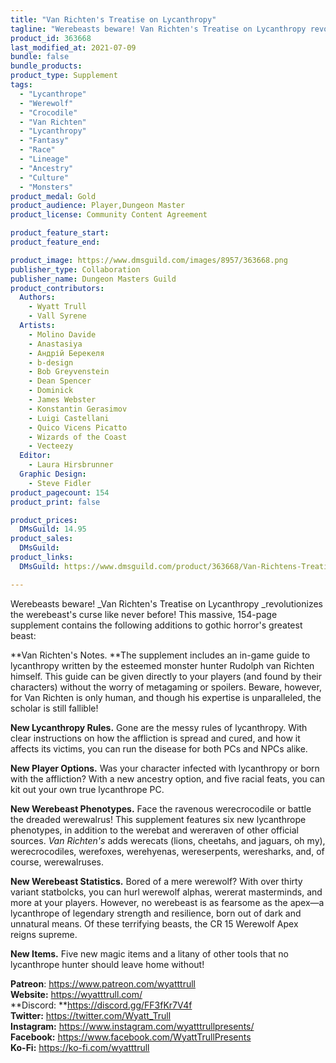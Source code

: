 ```yaml
---
title: "Van Richten's Treatise on Lycanthropy"
tagline: "Werebeasts beware! Van Richten's Treatise on Lycanthropy revolutionizes the werebeast's curse like never before! This massive, 154-page supplement contains the following additions to gothic horror's greatest beast:"
product_id: 363668
last_modified_at: 2021-07-09
bundle: false
bundle_products:
product_type: Supplement
tags:
  - "Lycanthrope"
  - "Werewolf"
  - "Crocodile"
  - "Van Richten"
  - "Lycanthropy"
  - "Fantasy"
  - "Race"
  - "Lineage"
  - "Ancestry"
  - "Culture"
  - "Monsters"
product_medal: Gold
product_audience: Player,Dungeon Master
product_license: Community Content Agreement

product_feature_start: 
product_feature_end: 

product_image: https://www.dmsguild.com/images/8957/363668.png
publisher_type: Collaboration
publisher_name: Dungeon Masters Guild
product_contributors:
  Authors: 
    - Wyatt Trull
    - Vall Syrene
  Artists: 
    - Molino Davide
    - Anastasiya
    - Андрій Берекеля
    - b-design
    - Bob Greyvenstein
    - Dean Spencer
    - Dominick
    - James Webster
    - Konstantin Gerasimov
    - Luigi Castellani
    - Quico Vicens Picatto
    - Wizards of the Coast
    - Vecteezy
  Editor: 
    - Laura Hirsbrunner
  Graphic Design: 
    - Steve Fidler
product_pagecount: 154
product_print: false

product_prices:
  DMsGuild: 14.95
product_sales:
  DMsGuild:
product_links:
  DMsGuild: https://www.dmsguild.com/product/363668/Van-Richtens-Treatise-on-Lycanthropy?affiliate_id=1713687&src=VDPWebsite

---
```


Werebeasts beware! _Van Richten's Treatise on Lycanthropy _revolutionizes the werebeast's curse like never before! This massive, 154-page supplement contains the following additions to gothic horror's greatest beast:

**Van Richten's Notes. **The supplement includes an in-game guide to lycanthropy written by the esteemed monster hunter Rudolph van Richten himself. This guide can be given directly to your players (and found by their characters) without the worry of metagaming or spoilers. Beware, however, for Van Richten is only human, and though his expertise is unparalleled, the scholar is still fallible!

**New Lycanthropy Rules.** Gone are the messy rules of lycanthropy. With clear instructions on how the affliction is spread and cured, and how it affects its victims, you can run the disease for both PCs and NPCs alike.

**New Player Options.** Was your character infected with lycanthropy or born with the affliction? With a new ancestry option, and five racial feats, you can kit out your own true lycanthrope PC.

**New Werebeast Phenotypes.** Face the ravenous werecrocodile or battle the dreaded werewalrus! This supplement features six new lycanthrope phenotypes, in addition to the werebat and wereraven of other official sources. *Van Richten's* adds werecats (lions, cheetahs, and jaguars, oh my), werecrocodiles, werefoxes, werehyenas, wereserpents, weresharks, and, of course, werewalruses.

**New Werebeast Statistics.** Bored of a mere werewolf? With over thirty variant statbolcks, you can hurl werewolf alphas, wererat masterminds, and more at your players. However, no werebeast is as fearsome as the apex—a lycanthrope of legendary strength and resilience, born out of dark and unnatural means. Of these terrifying beasts, the CR 15 Werewolf Apex reigns supreme.

**New Items.** Five new magic items and a litany of other tools that no lycanthrope hunter should leave home without!

**Patreon**: https://www.patreon.com/wyatttrull  
**Website:** https://wyatttrull.com/  
**Discord: **https://discord.gg/FF3fKr7V4f  
**Twitter:** https://twitter.com/Wyatt_Trull  
**Instagram:** https://www.instagram.com/wyatttrullpresents/  
**Facebook:** https://www.facebook.com/WyattTrullPresents  
**Ko-Fi:** https://ko-fi.com/wyatttrull
